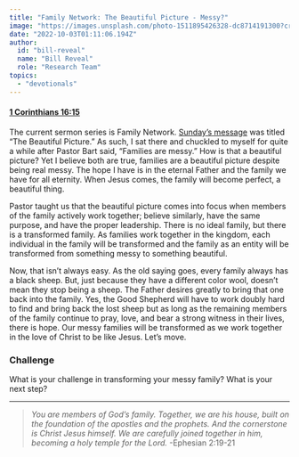 ```yaml
---
title: "Family Network: The Beautiful Picture - Messy?"
image: "https://images.unsplash.com/photo-1511895426328-dc8714191300?crop=entropy&cs=srgb&fm=jpg&ixid=Mnw5NjYxfDB8MXxzZWFyY2h8MTB8fFRydXRofGVufDB8fHx8MTYxODIzNjM3Mw&ixlib=rb-1.2.1&q=85"
date: "2022-10-03T01:11:06.194Z"
author:
  id: "bill-reveal"
  name: "Bill Reveal"
  role: "Research Team"
topics:
  - "devotionals"
---
```

#### [1 Corinthians 16:15][1c]
The current sermon series is Family Network. [Sunday’s message][fl] was titled “The Beautiful Picture.” As such, I sat there and chuckled to myself for quite a while after Pastor Bart said, “Families are messy.” How is that a beautiful picture? Yet I believe both are true, families are a beautiful picture despite being real messy. The hope I have is in the eternal Father and the family we have for all eternity. When Jesus comes, the family will become perfect, a beautiful thing.

Pastor taught us that the beautiful picture comes into focus when members of the family actively work together; believe similarly, have the same purpose, and have the proper leadership. There is no ideal family, but there is a transformed family. As families work together in the kingdom, each individual in the family will be transformed and the family as an entity will be transformed from something messy to something beautiful. 

Now, that isn’t always easy. As the old saying goes, every family always has a black sheep. But, just because they have a different color wool, doesn’t mean they stop being a sheep. The Father desires greatly to bring that one back into the family. Yes, the Good Shepherd will have to work doubly hard to find and bring back the lost sheep but as long as the remaining members of the family continue to pray, love, and bear a strong witness in their lives, there is hope. Our messy families will be transformed as we work together in the love of Christ to be like Jesus. Let’s move.

### Challenge
What is your challenge in transforming your messy family? What is your next step?

----

> _You are members of God’s family. Together, we are his house, built on the foundation of the apostles and the prophets. And the cornerstone is Christ Jesus himself. We are carefully joined together in him, becoming a holy temple for the Lord._ -Ephesian 2:19-21

[fl]: https://flatlandchurch.com/sermons/
[1c]: https://biblehub.com/1_corinthians/16-15.htm
